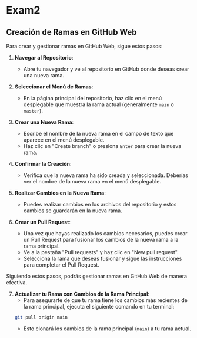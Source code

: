 # Exam2
## Creación de Ramas en GitHub Web

Para crear y gestionar ramas en GitHub Web, sigue estos pasos:

1. **Navegar al Repositorio**:
    - Abre tu navegador y ve al repositorio en GitHub donde deseas crear una nueva rama.

2. **Seleccionar el Menú de Ramas**:
    - En la página principal del repositorio, haz clic en el menú desplegable que muestra la rama actual (generalmente `main` o `master`).

3. **Crear una Nueva Rama**:
    - Escribe el nombre de la nueva rama en el campo de texto que aparece en el menú desplegable.
    - Haz clic en "Create branch" o presiona `Enter` para crear la nueva rama.

4. **Confirmar la Creación**:
    - Verifica que la nueva rama ha sido creada y seleccionada. Deberías ver el nombre de la nueva rama en el menú desplegable.

5. **Realizar Cambios en la Nueva Rama**:
    - Puedes realizar cambios en los archivos del repositorio y estos cambios se guardarán en la nueva rama.

6. **Crear un Pull Request**:
    - Una vez que hayas realizado los cambios necesarios, puedes crear un Pull Request para fusionar los cambios de la nueva rama a la rama principal.
    - Ve a la pestaña "Pull requests" y haz clic en "New pull request".
    - Selecciona la rama que deseas fusionar y sigue las instrucciones para completar el Pull Request.

Siguiendo estos pasos, podrás gestionar ramas en GitHub Web de manera efectiva.

7. **Actualizar tu Rama con Cambios de la Rama Principal**:
    - Para asegurarte de que tu rama tiene los cambios más recientes de la rama principal, ejecuta el siguiente comando en tu terminal:
    ```bash
    git pull origin main
    ```
    - Esto clonará los cambios de la rama principal (`main`) a tu rama actual.